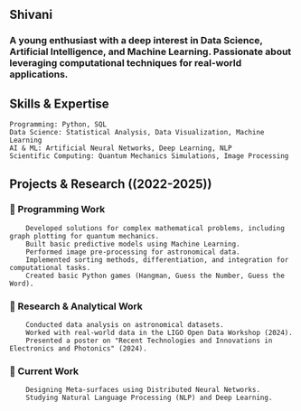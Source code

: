 ## Shivani
### A young enthusiast with a deep interest in Data Science, Artificial Intelligence, and Machine Learning. Passionate about leveraging computational techniques for real-world applications.
## Skills & Expertise
    Programming: Python, SQL
    Data Science: Statistical Analysis, Data Visualization, Machine Learning
    AI & ML: Artificial Neural Networks, Deep Learning, NLP
    Scientific Computing: Quantum Mechanics Simulations, Image Processing

## Projects & Research ((2022-2025))
 ### 🔹 Programming Work
        Developed solutions for complex mathematical problems, including graph plotting for quantum mechanics.
        Built basic predictive models using Machine Learning.
        Performed image pre-processing for astronomical data.
        Implemented sorting methods, differentiation, and integration for computational tasks.
        Created basic Python games (Hangman, Guess the Number, Guess the Word).
  
 ### 🔹 Research & Analytical Work
        Conducted data analysis on astronomical datasets.
        Worked with real-world data in the LIGO Open Data Workshop (2024).
        Presented a poster on "Recent Technologies and Innovations in Electronics and Photonics" (2024).
  
 ### 🔹 Current Work
        Designing Meta-surfaces using Distributed Neural Networks.
        Studying Natural Language Processing (NLP) and Deep Learning.



